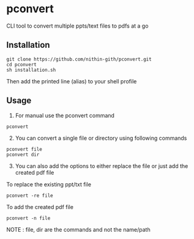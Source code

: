 # pconvert

CLI tool to convert multiple ppts/text files to pdfs at a go

## Installation 
```
git clone https://github.com/nithin-gith/pconvert.git
cd pconvert
sh installation.sh
```
Then add the printed line (alias) to your shell profile

## Usage
1. For manual use the pconvert command
```
pconvert
```
2. You can convert a single file or directory using following commands
``` 
pconvert file
pconvert dir
```
3. You can also add the options to either replace the file or just add the created pdf file 

To replace the existing ppt/txt file
```
pconvert -re file 
```
To add the created pdf file
```
pconvert -n file
```
NOTE : file, dir are the commands and not the name/path 